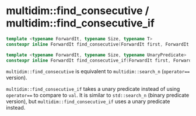 # multidim::find_consecutive / multidim::find_consecutive_if


```cpp
template <typename ForwardIt, typename Size, typename T>
constexpr inline ForwardIt find_consecutive(ForwardIt first, ForwardIt last, Size count, const T& val);
```
```cpp
template <typename ForwardIt, typename Size, typename UnaryPredicate>
constexpr inline ForwardIt find_consecutive_if(ForwardIt first, ForwardIt last, Size count, UnaryPredicate p);
```

`multidim::find_consecutive` is equivalent to `multidim::search_n` (`operator==` version).

`multidim::find_consecutive_if` takes a unary predicate instead of using `operator==` to compare to `val`.  It is similar to `std::search_n` (binary predicate version), but `multidim::find_consecutive_if` uses a unary predicate instead.
